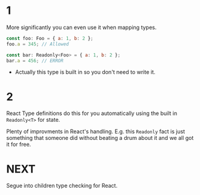 # 1
More significantly you can even use it when mapping types. 

```js
const foo: Foo = { a: 1, b: 2 };
foo.a = 345; // Allowed

const bar: Readonly<Foo> = { a: 1, b: 2 };
bar.a = 456; // ERROR
```
* Actually this type is built in so you don't need to write it.

# 2
React Type definitions do this for you automatically using the built in `Readonly<T>` for state. 

Plenty of improvments in React's handling. E.g. this `Readonly` fact is just something that someone did without beating a drum about it and we all got it for free.

# NEXT
Segue into children type checking for React.
